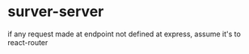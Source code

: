 # surver-server

if any request made at endpoint not defined at express, assume it's to react-router
